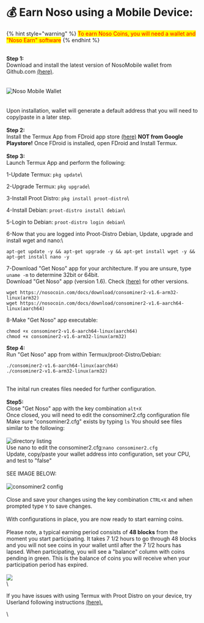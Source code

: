 # 💰 Earn Noso using a Mobile Device:

{% hint style="warning" %}
<mark style="color:red;">To earn Noso Coins, you will need a wallet and "Noso Earn" software</mark>
{% endhint %}

\
**Step 1:**\
Download and install the latest version of NosoMobile wallet from Github.com [(here)](https://github.com/Noso-Project/NosoWallet-Android/releases).\
\
\
![Noso Mobile Wallet](https://nosocoin.com/docs/images/nosomobile.png)\
\
\
Upon installation, wallet will generate a default address that you will need to copy/paste in a later step.\
\
**Step 2:**\
Install the Termux App from FDroid app store [(here)](https://f-droid.org/F-Droid.apk) **NOT from Google Playstore!** Once FDroid is installed, open FDroid and Install Termux.\
\
**Step 3:**\
Launch Termux App and perform the following:

1-Update Termux: `pkg update`\


2-Upgrade Termux: `pkg upgrade`\


3-Install Proot Distro: `pkg install proot-distro`\


4-Install Debian: `proot-distro install debian`\


5-Login to Debian: `proot-distro login debian`\


6-Now that you are logged into Proot-Distro Debian, Update, upgrade and install wget and nano:\


```
apt-get update -y && apt-get upgrade -y && apt-get install wget -y && apt-get install nano -y
```

7-Download "Get Noso" app for your architecture. If you are unsure, type `uname -m` to determine 32bit or 64bit.\
Download "Get Noso" app (version 1.6). Check [(here)](https://github.com/Noso-Project/noso-website/tree/main/docs/download) for other versions.

```
wget https://nosocoin.com/docs/download/consominer2-v1.6-arm32-linux(arm32)
wget https://nosocoin.com/docs/download/consominer2-v1.6-aarch64-linux(aarch64)
```

8-Make "Get Noso" app executable:

```
chmod +x consominer2-v1.6-aarch64-linux(aarch64)
chmod +x consominer2-v1.6-arm32-linux(arm32)
```

**Step 4:**\
Run "Get Noso" app from within Termux/proot-Distro/Debian:&#x20;

```
./consominer2-v1.6-aarch64-linux(aarch64)
./consominer2-v1.6-arm32-linux(arm32)
```

\
The inital run creates files needed for further configuration.\
\
**Step5:**\
Close "Get Noso" app with the key combination `alt+X`\
Once closed, you will need to edit the consominer2.cfg configuration file\
Make sure "consominer2.cfg" exists by typing `ls` You should see files similar to the following:\
\
![directory listing](https://nosocoin.com/docs/images/termux\_ls.jpg) \
Use nano to edit the consominer2.cfg:`nano consominer2.cfg`\
Update, copy/paste your wallet address into configuration, set your CPU, and test to "false"\
\
SEE IMAGE BELOW:\
\
![consominer2 config](https://nosocoin.com/docs/images/consominercfg.png)\
\
Close and save your changes using the key combination `CTRL+X` and when prompted type `Y` to save changes.\
\
With configurations in place, you are now ready to start earning coins.\
\
Please note, a typical earning period consists of **48 blocks** from the moment you start participating. It takes 7 1/2 hours to go through 48 blocks and you will not see coins in your wallet until after the 7 1/2 hours has lapsed. When participating, you will see a "balance" column with coins pending in green. This is the balance of coins you will receive when your participation period has expired.\
\
![](https://nosocoin.com/docs/images/consominerbal.png)\
\


If you have issues with using Termux with Proot Distro on your device, try Userland following instructions [(here).](userland-instructions.md)

\
